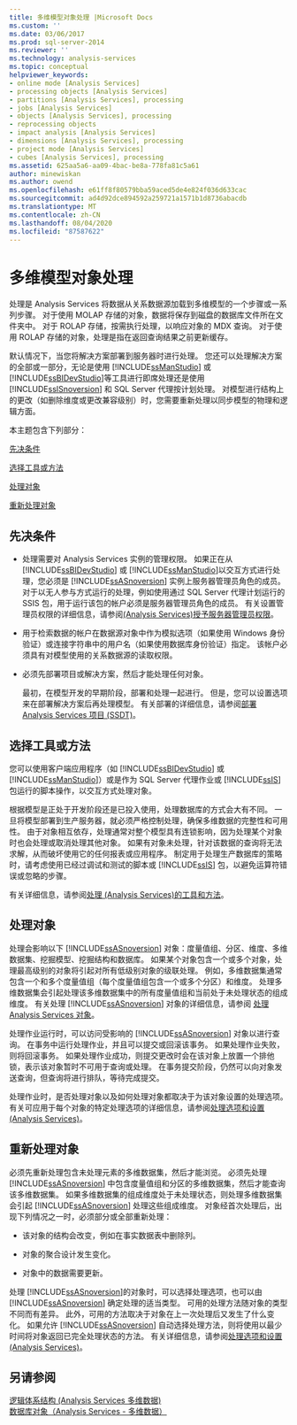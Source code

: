 ```yaml
---
title: 多维模型对象处理 |Microsoft Docs
ms.custom: ''
ms.date: 03/06/2017
ms.prod: sql-server-2014
ms.reviewer: ''
ms.technology: analysis-services
ms.topic: conceptual
helpviewer_keywords:
- online mode [Analysis Services]
- processing objects [Analysis Services]
- partitions [Analysis Services], processing
- jobs [Analysis Services]
- objects [Analysis Services], processing
- reprocessing objects
- impact analysis [Analysis Services]
- dimensions [Analysis Services], processing
- project mode [Analysis Services]
- cubes [Analysis Services], processing
ms.assetid: 625aa5a6-aa09-4bac-be8a-778fa81c5a61
author: minewiskan
ms.author: owend
ms.openlocfilehash: e61ff8f80579bba59aced5de4e824f036d633cac
ms.sourcegitcommit: ad4d92dce894592a259721a1571b1d8736abacdb
ms.translationtype: MT
ms.contentlocale: zh-CN
ms.lasthandoff: 08/04/2020
ms.locfileid: "87587622"
---
```

# <a name="multidimensional-model-object-processing"></a>多维模型对象处理
  处理是 Analysis Services 将数据从关系数据源加载到多维模型的一个步骤或一系列步骤。 对于使用 MOLAP 存储的对象，数据将保存到磁盘的数据库文件所在文件夹中。 对于 ROLAP 存储，按需执行处理，以响应对象的 MDX 查询。 对于使用 ROLAP 存储的对象，处理是指在返回查询结果之前更新缓存。  
  
 默认情况下，当您将解决方案部署到服务器时进行处理。 您还可以处理解决方案的全部或一部分，无论是使用 [!INCLUDE[ssManStudio](../../includes/ssmanstudio-md.md)] 或 [!INCLUDE[ssBIDevStudio](../../includes/ssbidevstudio-md.md)]等工具进行即席处理还是使用 [!INCLUDE[ssISnoversion](../../includes/ssisnoversion-md.md)] 和 SQL Server 代理按计划处理。 对模型进行结构上的更改（如删除维度或更改兼容级别）时，您需要重新处理以同步模型的物理和逻辑方面。  
  
 本主题包含下列部分：  
  
 [先决条件](#bkmk_prereq)  
  
 [选择工具或方法](#bkmk_tool)  
  
 [处理对象](#bkmk_proc)  
  
 [重新处理对象](#bkmk_reproc)  
  
##  <a name="prerequisites"></a><a name="bkmk_prereq"></a>先决条件  
  
-   处理需要对 Analysis Services 实例的管理权限。 如果正在从 [!INCLUDE[ssBIDevStudio](../../includes/ssbidevstudio-md.md)] 或 [!INCLUDE[ssManStudio](../../includes/ssmanstudio-md.md)]以交互方式进行处理，您必须是 [!INCLUDE[ssASnoversion](../../includes/ssasnoversion-md.md)] 实例上服务器管理员角色的成员。 对于以无人参与方式运行的处理，例如使用通过 SQL Server 代理计划运行的 SSIS 包，用于运行该包的帐户必须是服务器管理员角色的成员。 有关设置管理员权限的详细信息，请参阅[&#40;Analysis Services&#41;授予服务器管理员权限](../instances/grant-server-admin-rights-to-an-analysis-services-instance.md)。  
  
-   用于检索数据的帐户在数据源对象中作为模拟选项（如果使用 Windows 身份验证）或连接字符串中的用户名（如果使用数据库身份验证）指定。 该帐户必须具有对模型使用的关系数据源的读取权限。  
  
-   必须先部署项目或解决方案，然后才能处理任何对象。  
  
     最初，在模型开发的早期阶段，部署和处理一起进行。 但是，您可以设置选项来在部署解决方案后再处理模型。 有关部署的详细信息，请参阅[部署 Analysis Services 项目 (SSDT)](deploy-analysis-services-projects-ssdt.md)。  
  
##  <a name="choosing-a-tool-or-approach"></a><a name="bkmk_tool"></a>选择工具或方法  
 您可以使用客户端应用程序（如 [!INCLUDE[ssBIDevStudio](../../includes/ssbidevstudio-md.md)] 或 [!INCLUDE[ssManStudio](../../includes/ssmanstudio-md.md)]）或是作为 SQL Server 代理作业或 [!INCLUDE[ssIS](../../includes/ssis-md.md)] 包运行的脚本操作，以交互方式处理对象。  
  
 根据模型是正处于开发阶段还是已投入使用，处理数据库的方式会大有不同。 一旦将模型部署到生产服务器，就必须严格控制处理，确保多维数据的完整性和可用性。 由于对象相互依存，处理通常对整个模型具有连锁影响，因为处理某个对象时也会处理或取消处理其他对象。 如果有对象未处理，针对该数据的查询将无法求解，从而破坏使用它的任何报表或应用程序。 制定用于处理生产数据库的策略时，请考虑使用已经过调试和测试的脚本或 [!INCLUDE[ssIS](../../includes/ssis-md.md)] 包，以避免运算符错误或忽略的步骤。  
  
 有关详细信息，请参阅[处理 &#40;Analysis Services&#41;的工具和方法](tools-and-approaches-for-processing-analysis-services.md)。  
  
##  <a name="processing-objects"></a><a name="bkmk_proc"></a>处理对象  
 处理会影响以下 [!INCLUDE[ssASnoversion](../../includes/ssasnoversion-md.md)] 对象：度量值组、分区、维度、多维数据集、挖掘模型、挖掘结构和数据库。 如果某个对象包含一个或多个对象，处理最高级别的对象将引起对所有低级别对象的级联处理。 例如，多维数据集通常包含一个和多个度量值组（每个度量值组包含一个或多个分区）和维度。 处理多维数据集会引起处理该多维数据集中的所有度量值组和当前处于未处理状态的组成维度。 有关处理 [!INCLUDE[ssASnoversion](../../includes/ssasnoversion-md.md)] 对象的详细信息，请参阅 [处理 Analysis Services 对象](processing-analysis-services-objects.md)。  
  
 处理作业运行时，可以访问受影响的 [!INCLUDE[ssASnoversion](../../includes/ssasnoversion-md.md)] 对象以进行查询。 在事务中运行处理作业，并且可以提交或回滚该事务。 如果处理作业失败，则将回滚事务。 如果处理作业成功，则提交更改时会在该对象上放置一个排他锁，表示该对象暂时不可用于查询或处理。 在事务提交阶段，仍然可以向对象发送查询，但查询将进行排队，等待完成提交。  
  
 处理作业时，是否处理对象以及如何处理对象都取决于为该对象设置的处理选项。 有关可应用于每个对象的特定处理选项的详细信息，请参阅[处理选项和设置 (Analysis Services)](processing-options-and-settings-analysis-services.md)。  
  
##  <a name="reprocessing-objects"></a><a name="bkmk_reproc"></a>重新处理对象  
 必须先重新处理包含未处理元素的多维数据集，然后才能浏览。 必须先处理 [!INCLUDE[ssASnoversion](../../includes/ssasnoversion-md.md)] 中包含度量值组和分区的多维数据集，然后才能查询该多维数据集。 如果多维数据集的组成维度处于未处理状态，则处理多维数据集会引起 [!INCLUDE[ssASnoversion](../../includes/ssasnoversion-md.md)] 处理这些组成维度。 对象经首次处理后，出现下列情况之一时，必须部分或全部重新处理：  
  
-   该对象的结构会改变，例如在事实数据表中删除列。  
  
-   对象的聚合设计发生变化。  
  
-   对象中的数据需要更新。  
  
 处理 [!INCLUDE[ssASnoversion](../../includes/ssasnoversion-md.md)]的对象时，可以选择处理选项，也可以由 [!INCLUDE[ssASnoversion](../../includes/ssasnoversion-md.md)] 确定处理的适当类型。 可用的处理方法随对象的类型不同而有差异。 此外，可用的方法取决于对象在上一次处理后又发生了什么变化。 如果允许 [!INCLUDE[ssASnoversion](../../includes/ssasnoversion-md.md)] 自动选择处理方法，则将使用以最少时间将对象返回已完全处理状态的方法。 有关详细信息，请参阅[处理选项和设置 (Analysis Services)](processing-options-and-settings-analysis-services.md)。  
  
## <a name="see-also"></a>另请参阅  
 [逻辑体系结构 &#40;Analysis Services 多维数据&#41;](olap-logical/understanding-microsoft-olap-logical-architecture.md)   
 [数据库对象（Analysis Services - 多维数据）](olap-logical/database-objects-analysis-services-multidimensional-data.md)  
  
  
